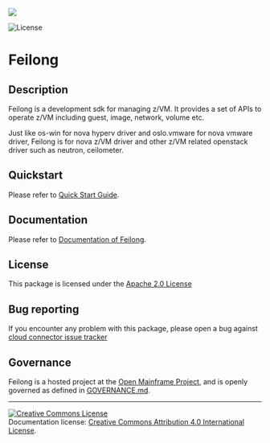 <!-- SPDX-License-Identifier: CC-BY-4.0 -->

![](https://github.com/openmainframeproject/artwork/raw/master/projects/feilong/feilong-color.svg)

![License](https://img.shields.io/github/license/OpenMainframeProject/feilong)

# Feilong

## Description
Feilong is a development sdk for managing z/VM. It provides a set of APIs to operate z/VM including guest, image, network, volume etc.

Just like os-win for nova hyperv driver and oslo.vmware for nova vmware driver, Feilong is for nova z/VM driver and other z/VM related openstack driver such as neutron, ceilometer.

## Quickstart
Please refer to [Quick Start Guide](https://cloudlib4zvm.readthedocs.io/en/latest/quickstart.html).

## Documentation
Please refer to [Documentation of Feilong](https://cloudlib4zvm.readthedocs.io/en/latest/index.html).

## License
This package is licensed under the [Apache 2.0 License](LICENSE)

## Bug reporting
If you encounter any problem with this package, please open a bug against
[cloud connector issue tracker](https://bugs.launchpad.net/python-zvm-sdk/+bug)

## Governance
Feilong is a hosted project at the [Open Mainframe Project](https://openmainframeproject.com), and is openly governed as defined in [GOVERNANCE.md](GOVERNANCE.md).

----

<a rel="license" href="http://creativecommons.org/licenses/by/4.0/"><img alt="Creative Commons License" style="border-width:0" src="https://i.creativecommons.org/l/by/4.0/80x15.png" /></a><br />Documentation license: <a rel="license" href="http://creativecommons.org/licenses/by/4.0/">Creative Commons Attribution 4.0 International License</a>.
